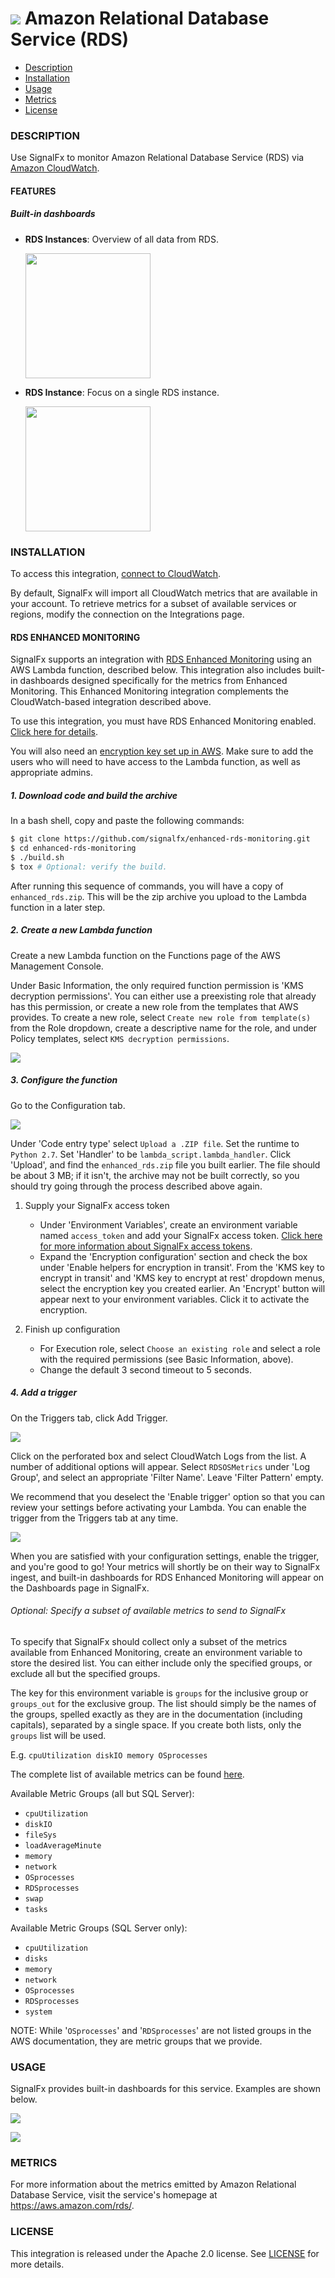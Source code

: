# ![](./img/integration_awsrds.png) Amazon Relational Database Service (RDS)

- [Description](#description)
- [Installation](#installation)
- [Usage](#usage)
- [Metrics](#metrics)
- [License](#license)

### DESCRIPTION

Use SignalFx to monitor Amazon Relational Database Service (RDS) via [Amazon CloudWatch](https://github.com/signalfx/integrations/tree/master/aws)[](sfx_link:aws).

#### FEATURES

##### Built-in dashboards

- **RDS Instances**: Overview of all data from RDS.

  [<img src='./img/dashboard_rds_instances.png' width=200px>](./img/dashboard_rds_instances.png)

- **RDS Instance**: Focus on a single RDS instance.

  [<img src='./img/dashboard_rds_instance.png' width=200px>](./img/dashboard_rds_instance.png)

### INSTALLATION

To access this integration, [connect to CloudWatch](https://github.com/signalfx/integrations/tree/master/aws)[](sfx_link:aws).

By default, SignalFx will import all CloudWatch metrics that are available in your account. To retrieve metrics for a subset of available services or regions, modify the connection on the Integrations page.

#### RDS ENHANCED MONITORING

SignalFx supports an integration with [RDS Enhanced Monitoring](http://docs.aws.amazon.com/AmazonRDS/latest/UserGuide/USER_Monitoring.OS.html) using an AWS Lambda function, described below. This integration also includes built-in dashboards designed specifically for the metrics from Enhanced Monitoring. This Enhanced Monitoring integration complements the CloudWatch-based integration described above.  

To use this integration, you must have RDS Enhanced Monitoring enabled. [Click here for details](http://docs.aws.amazon.com/AmazonRDS/latest/UserGuide/USER_Monitoring.OS.html).

You will also need an [encryption key set up in AWS](http://docs.aws.amazon.com/kms/latest/developerguide/create-keys.html). Make sure to add the users who will need to have access to the Lambda function, as well as appropriate admins.

##### 1. Download code and build the archive

In a bash shell, copy and paste the following commands:

```sh
$ git clone https://github.com/signalfx/enhanced-rds-monitoring.git
$ cd enhanced-rds-monitoring
$ ./build.sh
$ tox # Optional: verify the build.
```

After running this sequence of commands, you will have a copy of `enhanced_rds.zip`. This will be the zip archive you upload to the Lambda function in a later step.

##### 2. Create a new Lambda function

Create a new Lambda function on the Functions page of the AWS Management Console.

Under Basic Information, the only required function permission is 'KMS decryption permissions'. You can either use a preexisting role that already has this permission, or create a new role from the templates that AWS provides. To create a new role, select `Create new role from template(s)` from the Role dropdown, create a descriptive name for the role, and under Policy templates, select `KMS decryption permissions`.

![](./img/function-name-and-role.png)

##### 3. Configure the function

Go to the Configuration tab.

![](./img/lambda-configuration.png)

Under 'Code entry type' select `Upload a .ZIP file`. Set the runtime to `Python 2.7`. Set 'Handler' to be `lambda_script.lambda_handler`. Click 'Upload', and find the `enhanced_rds.zip` file you built earlier. The file should be about 3 MB; if it isn't, the archive may not be built correctly, so you should try going through the process described above again.

1. Supply your SignalFx access token
    - Under 'Environment Variables', create an environment variable named `access_token` and add your SignalFx access token. [Click here for more information about SignalFx access tokens](https://docs.signalfx.com/en/latest/admin-guide/tokens.html#managing-access-tokens).
    - Expand the 'Encryption configuration' section and check the box under 'Enable helpers for encryption in transit'. From the 'KMS key to encrypt in transit' and 'KMS key to encrypt at rest' dropdown menus, select the encryption key you created earlier. An 'Encrypt' button will appear next to your environment variables. Click it to activate the encryption.

2. Finish up configuration
    - For Execution role, select `Choose an existing role` and select a role with the required permissions (see Basic Information, above).
    - Change the default 3 second timeout to 5 seconds.

##### 4. Add a trigger

On the Triggers tab, click Add Trigger.

![](./img/trigger-before.png)

Click on the perforated box and select CloudWatch Logs from the list. A number of additional options will appear. Select `RDSOSMetrics` under 'Log Group', and select an appropriate 'Filter Name'. Leave 'Filter Pattern' empty.

We recommend that you deselect the 'Enable trigger' option so that you can review your settings before activating your Lambda. You can enable the trigger from the Triggers tab at any time.

![](./img/trigger-after.png)

When you are satisfied with your configuration settings, enable the trigger, and you're good to go! Your metrics will shortly be on their way to SignalFx ingest, and built-in dashboards for RDS Enhanced Monitoring will appear on the Dashboards page in SignalFx.

###### Optional: Specify a subset of available metrics to send to SignalFx
To specify that SignalFx should collect only a subset of the metrics available from Enhanced Monitoring, create an environment variable to store the desired list. You can either include only the specified groups, or exclude all but the specified groups.

The key for this environment variable is `groups` for the inclusive group or `groups_out` for the exclusive group. The list should simply be the names of the groups, spelled exactly as they are in the documentation (including capitals), separated by a single space. If you create both lists, only the `groups` list will be used.

E.g.
`cpuUtilization diskIO memory OSprocesses`

The complete list of available metrics can be found [here](http://docs.aws.amazon.com/AmazonRDS/latest/UserGuide/USER_Monitoring.OS.html).

Available Metric Groups (all but SQL Server):

- `cpuUtilization`
- `diskIO`
- `fileSys`
- `loadAverageMinute`
- `memory`
- `network`
- `OSprocesses`
- `RDSprocesses`
- `swap`
- `tasks`

Available Metric Groups (SQL Server only):

- `cpuUtilization`
- `disks`
- `memory`
- `network`
- `OSprocesses`
- `RDSprocesses`
- `system`

NOTE: While '`OSprocesses`' and '`RDSprocesses`' are not listed groups in the AWS documentation, they are metric groups that we provide.

### USAGE

SignalFx provides built-in dashboards for this service. Examples are shown below.

![](./img/dashboard_rds_instances.png)

![](./img/dashboard_rds_instance.png)

### METRICS

For more information about the metrics emitted by Amazon Relational Database Service, visit the service's homepage at https://aws.amazon.com/rds/.

### LICENSE

This integration is released under the Apache 2.0 license. See [LICENSE](./LICENSE) for more details.
